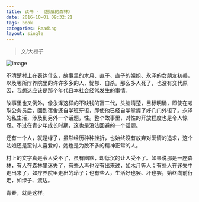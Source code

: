 ```yaml
---
title: 读书 - 《挪威的森林》
date: 2016-10-01 09:32:21
tags: book
categories: Reading
layout: single
---
```


> 文/大橙子

![image](https://tobyqin.github.io/images/nwdsl.jpg)

不清楚村上在表达什么，故事里的木月、直子、直子的姐姐、永泽的女朋友初美，以及哪所疗养院里的许许多多的人，忧郁、自杀。那么多人死了，也没有交代原因，我想这应该是那个年代日本社会经常发生的事情。

<!-- more -->

故事里也又例外，像永泽这样的不缺钱的富二代，头脑清楚，目标明确，即使在考取公务员后，回到宿舍还自学班牙语，即使他已经自学掌握了好几门外语了。永泽的私生活，涉及到另外一个话题，性。整个故事里，对性的开放程度也是令人惊讶。不过在青少年成长时期，这也是没法回避的一个话题。

还有一个人，就是绿子，虽然经历种种挫折，也始终没有放弃对爱情的追求，这个姑娘还是蛮讨人喜爱的，她也是为数不多的精神正常的人。

村上的文字真是令人受不了，虽有幽默，却低沉的让人受不了。如果说那是一座森林，有人在森林里迷失了，有些人再也没有出来过，如木月等人；有些人在迷失中走出来了，如疗养院里走出的玲子；也有些人，生活好也罢、坏也罢，始终向前行走，如绿子、渡边。

青春，就是这样。
